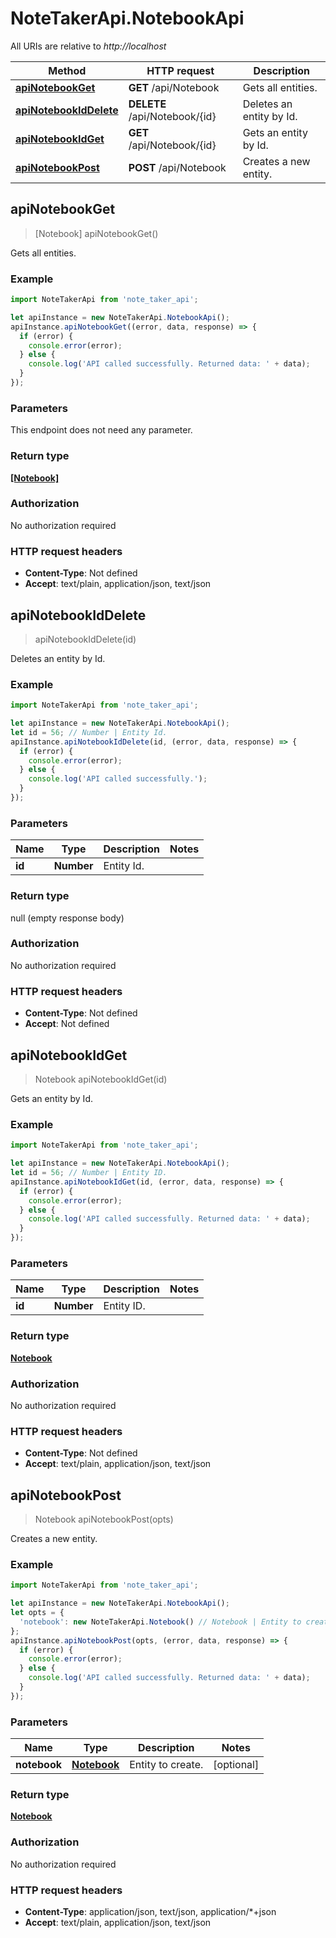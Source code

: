 # NoteTakerApi.NotebookApi

All URIs are relative to *http://localhost*

Method | HTTP request | Description
------------- | ------------- | -------------
[**apiNotebookGet**](NotebookApi.md#apiNotebookGet) | **GET** /api/Notebook | Gets all entities.
[**apiNotebookIdDelete**](NotebookApi.md#apiNotebookIdDelete) | **DELETE** /api/Notebook/{id} | Deletes an entity by Id.
[**apiNotebookIdGet**](NotebookApi.md#apiNotebookIdGet) | **GET** /api/Notebook/{id} | Gets an entity by Id.
[**apiNotebookPost**](NotebookApi.md#apiNotebookPost) | **POST** /api/Notebook | Creates a new entity.



## apiNotebookGet

> [Notebook] apiNotebookGet()

Gets all entities.

### Example

```javascript
import NoteTakerApi from 'note_taker_api';

let apiInstance = new NoteTakerApi.NotebookApi();
apiInstance.apiNotebookGet((error, data, response) => {
  if (error) {
    console.error(error);
  } else {
    console.log('API called successfully. Returned data: ' + data);
  }
});
```

### Parameters

This endpoint does not need any parameter.

### Return type

[**[Notebook]**](Notebook.md)

### Authorization

No authorization required

### HTTP request headers

- **Content-Type**: Not defined
- **Accept**: text/plain, application/json, text/json


## apiNotebookIdDelete

> apiNotebookIdDelete(id)

Deletes an entity by Id.

### Example

```javascript
import NoteTakerApi from 'note_taker_api';

let apiInstance = new NoteTakerApi.NotebookApi();
let id = 56; // Number | Entity Id.
apiInstance.apiNotebookIdDelete(id, (error, data, response) => {
  if (error) {
    console.error(error);
  } else {
    console.log('API called successfully.');
  }
});
```

### Parameters


Name | Type | Description  | Notes
------------- | ------------- | ------------- | -------------
 **id** | **Number**| Entity Id. | 

### Return type

null (empty response body)

### Authorization

No authorization required

### HTTP request headers

- **Content-Type**: Not defined
- **Accept**: Not defined


## apiNotebookIdGet

> Notebook apiNotebookIdGet(id)

Gets an entity by Id.

### Example

```javascript
import NoteTakerApi from 'note_taker_api';

let apiInstance = new NoteTakerApi.NotebookApi();
let id = 56; // Number | Entity ID.
apiInstance.apiNotebookIdGet(id, (error, data, response) => {
  if (error) {
    console.error(error);
  } else {
    console.log('API called successfully. Returned data: ' + data);
  }
});
```

### Parameters


Name | Type | Description  | Notes
------------- | ------------- | ------------- | -------------
 **id** | **Number**| Entity ID. | 

### Return type

[**Notebook**](Notebook.md)

### Authorization

No authorization required

### HTTP request headers

- **Content-Type**: Not defined
- **Accept**: text/plain, application/json, text/json


## apiNotebookPost

> Notebook apiNotebookPost(opts)

Creates a new entity.

### Example

```javascript
import NoteTakerApi from 'note_taker_api';

let apiInstance = new NoteTakerApi.NotebookApi();
let opts = {
  'notebook': new NoteTakerApi.Notebook() // Notebook | Entity to create.
};
apiInstance.apiNotebookPost(opts, (error, data, response) => {
  if (error) {
    console.error(error);
  } else {
    console.log('API called successfully. Returned data: ' + data);
  }
});
```

### Parameters


Name | Type | Description  | Notes
------------- | ------------- | ------------- | -------------
 **notebook** | [**Notebook**](Notebook.md)| Entity to create. | [optional] 

### Return type

[**Notebook**](Notebook.md)

### Authorization

No authorization required

### HTTP request headers

- **Content-Type**: application/json, text/json, application/*+json
- **Accept**: text/plain, application/json, text/json

